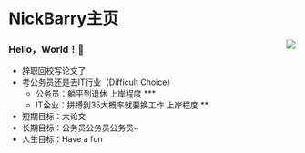 # NickBarry主页

<img align="right" src="https://github-readme-stats.vercel.app/api?username=NickBarryNB&show_icons=true&icon_color=CE1D2D&text_color=718096&bg_color=ffffff&hide_title=true" />

### Hello，World！👋

- 辞职回校写论文了
- 考公务员还是去IT行业（Difficult Choice）
  - 公务员：躺平到退休														上岸程度 ***
  - IT企业：拼搏到35大概率就要换工作                             上岸程度 **
- 短期目标：大论文
- 长期目标：公务员公务员公务员~
- 人生目标：Have a fun


